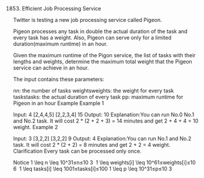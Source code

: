 1853. Efficient Job Processing Service

Twitter is testing a new job processing service called Pigeon.

Pigeon processes any task in double the actual duration of the task and every task has a weight. Also, Pigeon can serve only for a limited duration(maximum runtime) in an hour.

Given the maximum runtime of the Pigon service, the list of tasks with their lengths and weights, determine the maximum total weight that the Pigeon service can achieve in an hour.

The input contains these parameters:

nn: the number of tasks
weightsweights: the weight for every task
taskstasks: the actual duration of every task
pp: maximum runtime for Pigeon in an hour
Example
Example 1

Input:
4
[2,4,4,5]
[2,2,3,4]
15
Output: 10
Explanation:You can run No.0 No.1 and No.2 task. It will cost 2 * (2 + 2 + 3) = 14 minutes and get 2 + 4 + 4 = 10 weight.
Example 2

Input:
3
[3,2,2]
[3,2,2]
9
Output: 4
Explanation:You can run No.1 and No.2 task. It will cost 2 * (2 + 2) = 8 minutes and get 2 + 2 = 4 weight.
Clarification
Every task can be processed only once.

Notice
1 \leq n \leq 10^31≤n≤10
​3
​​ 
1 \leq weights[i] \leq 10^61≤weights[i]≤10
​6
​​ 
1 \leq tasks[i] \leq 1001≤tasks[i]≤100
1 \leq p \leq 10^31≤p≤10
​3
​​ 
